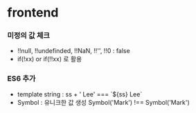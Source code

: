 # frontend

### 미정의 값 체크 
  + !!null, !!undefinded, !!NaN, !!'', !!0  : false
  + if(!xx)  or if(!!xx) 로 활용
### ES6 추가
  + template string  :  ss + ' Lee' === \`${ss} Lee\`
  + Symbol : 유니크한 값 생성  Symbol('Mark') !== Symbol('Mark')
